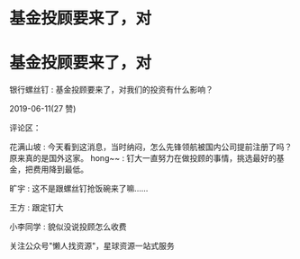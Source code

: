 # 基金投顾要来了，对

# 基金投顾要来了，对

银行螺丝钉 : 基金投顾要来了，对我们的投资有什么影响？

2019-06-11(27 赞)

评论区：

花满山坡 : 今天看到这消息，当时纳闷，怎么先锋领航被国内公司提前注册了吗？原来真的是国外这家。 hong~~ : 钉大一直努力在做投顾的事情，挑选最好的基金，把费用降到最低。

旷宇 : 这不是跟螺丝钉抢饭碗来了嘛……

王方 : 跟定钉大

小李同学 : 貌似没说投顾怎么收费

关注公众号"懒人找资源"，星球资源一站式服务